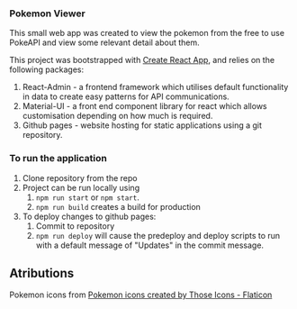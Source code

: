 ### Pokemon Viewer

This small web app was created to view the pokemon from the free to use PokeAPI and view some relevant detail about them.

This project was bootstrapped with [Create React App](https://github.com/facebook/create-react-app), and relies on the following packages:

1. React-Admin - a frontend framework which utilises default functionality in data to create easy patterns for API communications.
2. Material-UI - a front end component library for react which allows customisation depending on how much is required.
3. Github pages - website hosting for static applications using a git repository.

### To run the application

1. Clone repository from the repo
2. Project can be run locally using
   1. `npm run start` or `npm start`.
   2. `npm run build` creates a build for production
3. To deploy changes to github pages:
   1. Commit to repository
   2. `npm run deploy` will cause the predeploy and deploy scripts to run with a default message of "Updates" in the commit message.

## Atributions

Pokemon icons from <a href="https://www.flaticon.com/free-icons/pokemon" title="pokemon icons">Pokemon icons created by Those Icons - Flaticon</a>
